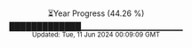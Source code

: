 <p align="center">
⏳Year Progress (44.26 %)<br>
█████████████▁▁▁▁▁▁▁▁▁▁▁▁▁▁▁▁▁ <br>
<sub>Updated: Tue, 11 Jun 2024 00:09:09 GMT</sub>
</p>


